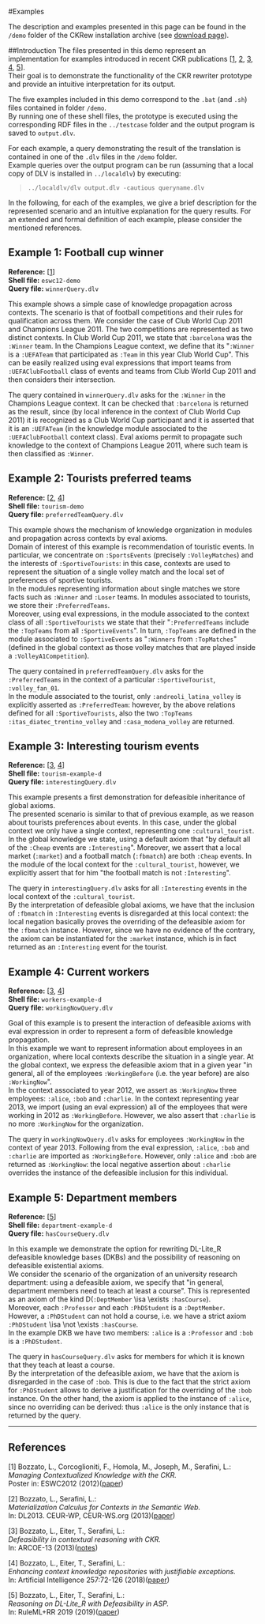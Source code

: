 #Examples

The description and examples presented in this page can be found in the `/demo` folder
of the CKRew installation archive (see [download page](installation.html)).

##Introduction
The files presented in this demo represent an implementation for examples
introduced in recent CKR publications [[1](#ref1), [2](#ref2), [3](#ref3), [4](#ref4), [5](#ref5)].   
Their goal is to demonstrate
the functionality of the CKR rewriter prototype and provide an intuitive 
interpretation for its output.

The five examples included in this demo correspond to the `.bat` (and `.sh`) files
contained in folder `/demo`.  
By running one of these shell files, the prototype is executed using the 
corresponding RDF files in the `../testcase` folder and the output program is 
saved to `output.dlv`.  

For each example, a query demonstrating the result of the translation is 
contained in one of the `.dlv` files in the `/demo` folder.  
Example queries over the output program can be run (assuming that a local copy 
of DLV is installed in `../localdlv`) by executing:

> ``../localdlv/dlv output.dlv -cautious queryname.dlv``

In the following, for each of the examples, we give a brief description for 
the represented scenario and an intuitive explanation for the query results.
For an extended and formal definition of each example, please consider the 
mentioned references.

## Example 1: Football cup winner

**Reference:** [[1](#ref1)]  
**Shell file:** `eswc12-demo`  
**Query file:** `winnerQuery.dlv`  

This example shows a simple case of knowledge propagation across contexts.
The scenario is that of football competitions and their rules for qualification 
across them.
We consider the case of Club World Cup 2011 and Champions League 2011. The two 
competitions are represented as two distinct contexts.
In Club World Cup 2011, we state that `:barcelona` was the `:Winner` team.
In the Champions League context, we define that its "`:Winner` is a `:UEFATeam` 
that participated as `:Team` in this year Club World Cup". This can be easily 
realized using eval expressions that import teams from `:UEFAClubFootball` class 
of events and teams from Club World Cup 2011 and then considers their 
intersection.

The query contained in `winnerQuery.dlv` asks for the `:Winner` in the Champions 
League context. It can be checked that `:barcelona` is returned as the result, 
since (by local inference in the context of Club World Cup 2011) it is 
recognized as a Club World Cup participant and it is asserted that it is 
an `:UEFATeam` (in the knowledge module associated to the `:UEFAClubFootball` 
context class). Eval axioms permit to propagate such knowledge to the context of 
Champions League 2011, where such team is then classified as `:Winner`.

## Example 2: Tourists preferred teams

**Reference:** [[2](#ref2), [4](#ref4)]  
**Shell file:** `tourism-demo`  
**Query file:** `preferredTeamQuery.dlv`  

This example shows the mechanism of knowledge organization in modules and
propagation across contexts by eval axioms.  
Domain of interest of this example is recommendation of touristic events.
In particular, we concentrate on `:SportsEvents` (precisely `:VolleyMatches`) and 
the interests of `:SportiveTourists`: in this case, contexts are used to represent
the situation of a single volley match and the local set of preferences of 
sportive tourists.  
In the modules representing information about single matches we store facts such 
as `:Winner` and `:Loser` teams. In modules associated to tourists, we store their 
`:PreferredTeams`.  
Moreover, using eval expressions, in the module associated to the context class
of all `:SportiveTourists` we state that their "`:PreferredTeams` include the 
`:TopTeams` from all `:SportiveEvents`". In turn, `:TopTeams` are defined in the 
module associated to `:SportiveEvents` as "`:Winners` from `:TopMatches`" (defined in 
the global context as those volley matches that are played inside a 
`:VolleyA1Competition`).

The query contained in `preferredTeamQuery.dlv` asks for the `:PreferredTeams` in 
the context of a particular `:SportiveTourist`, `:volley_fan_01`.  
In the module associated to the tourist, only `:andreoli_latina_volley`
is explicitly asserted as `:PreferredTeam`: however, by the above relations 
defined for all `:SportiveTourists`, also the two `:TopTeams` 
`:itas_diatec_trentino_volley` and `:casa_modena_volley` are returned.

## Example 3: Interesting tourism events

**Reference:** [[3](#ref3), [4](#ref4)]  
**Shell file:** `tourism-example-d`  
**Query file:** `interestingQuery.dlv`  

This example presents a first demonstration for defeasible inheritance of global
axioms.  
The presented scenario is similar to that of previous example, as we reason 
about tourists preferences about events.
In this case, under the global context we only have a single context, 
representing one `:cultural_tourist`.  
In the global knowledge we state, using a default axiom that "by default
all of the `:Cheap` events are `:Interesting`". Moreover, we assert that a local 
market (`:market`) and a football match (`:fbmatch`) are both `:Cheap` events.
In the module of the local context for the `:cultural_tourist`, however, we 
explicitly assert that for him "the football match is not `:Interesting`".

The query in `interestingQuery.dlv` asks for all `:Interesting` events in the 
local context of the `:cultural_tourist`.  
By the interpretation of defeasible global axioms, we have that the inclusion of 
`:fbmatch` in `:Interesting` events is disregarded at this local context: the local 
negation basically proves the overriding of the defeasible axiom for the 
`:fbmatch` instance.
However, since we have no evidence of the contrary, the axiom can be 
instantiated for the `:market` instance, which is in fact returned as an 
`:Interesting` event for the tourist.

## Example 4: Current workers

**Reference:** [[3](#ref3), [4](#ref4)]  
**Shell file:** `workers-example-d`  
**Query file:** `workingNowQuery.dlv`  

Goal of this example is to present the interaction of defeasible axioms with
eval expression in order to represent a form of defeasible knowledge 
propagation.  
In this example we want to represent information about employees in an 
organization, where local contexts describe the situation in a single year.
At the global context, we express the defeasible axiom that in a given year 
"in general, all of the employees `:WorkingBefore` (i.e. the year before) are 
also `:WorkingNow`".  
In the context associated to year 2012, we assert as `:WorkingNow` three 
employees: `:alice`, `:bob` and `:charlie`.
In the context representing year 2013, we import (using an eval expression) all 
of the employees that were working in 2012 as `:WorkingBefore`. However, we also 
assert that `:charlie` is no more `:WorkingNow` for the organization.

The query in `workingNowQuery.dlv` asks for employees `:WorkingNow` in the 
context of year 2013.
Following from the eval expression, `:alice`, `:bob` and `:charlie` are imported as 
`:WorkingBefore`. However, only `:alice` and `:bob` are returned as `:WorkingNow`: 
the local negative assertion about `:charlie` overrides the instance of the 
defeasible inclusion for this individual.

## Example 5: Department members

**Reference:** [[5](#ref5)]  
**Shell file:** `department-example-d`  
**Query file:** `hasCourseQuery.dlv` 

In this example we demonstrate the option for rewriting DL-Lite_R defeasible
knowledge bases (DKBs) and the possibility of reasoning on defeasible 
existential axioms.   
We consider the scenario of the organization of an university research
department: using a defeasible axiom, we specify that "in general, department
members need to teach at least a course". This is represented as an axiom of
the kind D(`:DeptMember` \isa \exists `:hasCourse`).   
Moreover, each `:Professor` and each `:PhDStudent` is a `:DeptMember`.    
However, a `:PhDStudent` can not hold a course, i.e. we have a strict axiom
`:PhDStudent` \isa \not \exists `:hasCourse`.   
In the example DKB we have two members: `:alice` is a `:Professor` and `:bob` is a
`:PhDStudent`.

The query in `hasCourseQuery.dlv` asks for members for which it is known that
they teach at least a course.   
By the interpretation of the defeasible axiom, we have that the axiom is 
disregarded in the case of `:bob`. This is due to the fact that the strict
axiom for `:PhDStudent` allows to derive a justification for the overriding 
of the `:bob` instance. On the other hand, the axiom is applied to the instance
of `:alice`, since no overriding can be derived: thus `:alice` is the only
instance that is returned by the query.

***

## References

<a id="ref1">[1]</a>
Bozzato, L., Corcoglioniti, F., Homola, M., Joseph, M., Serafini, L.:   
*Managing Contextualized Knowledge with the CKR.*  
Poster in: ESWC2012 (2012)([paper](http://2012.eswc-conferences.org/sites/default/files/eswc2012_submission_338.pdf))

<a id="ref2">[2]</a>
Bozzato, L., Serafini, L.:  
*Materialization Calculus for Contexts in the Semantic Web.*   
In: DL2013. CEUR-WP, CEUR-WS.org (2013)([paper](http://ceur-ws.org/Vol-1014/paper_51.pdf))

<a id="ref3">[3]</a>
Bozzato, L., Eiter, T., Serafini, L.:   
*Defeasibility in contextual reasoning with CKR.*   
In: ARCOE-13 (2013)([notes](http://www.arcoe.org/2013/notes.html))

<a id="ref4">[4]</a>
Bozzato, L., Eiter, T., Serafini, L.:    
*Enhancing context knowledge repositories with justifiable exceptions.*   
In: Artificial Intelligence 257:72-126 (2018)([paper](https://doi.org/10.1016/j.artint.2017.12.005))

<a id="ref5">[5]</a>
Bozzato, L., Eiter, T., Serafini, L.:   
*Reasoning on DL-Lite_R with Defeasibility in ASP.*   
In: RuleML+RR 2019 (2019)([paper](https://doi.org/10.1007/978-3-030-31095-0_2))

